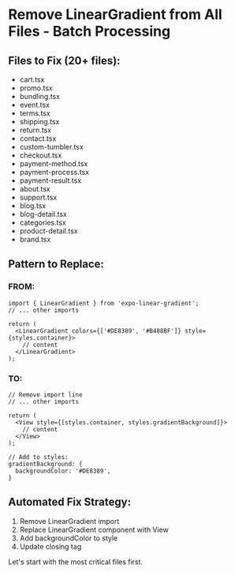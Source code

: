 # Remove LinearGradient from All Files - Batch Processing

## Files to Fix (20+ files):
- cart.tsx
- promo.tsx  
- bundling.tsx
- event.tsx
- terms.tsx
- shipping.tsx
- return.tsx
- contact.tsx
- custom-tumbler.tsx
- checkout.tsx
- payment-method.tsx
- payment-process.tsx
- payment-result.tsx
- about.tsx
- support.tsx
- blog.tsx
- blog-detail.tsx
- categories.tsx
- product-detail.tsx
- brand.tsx

## Pattern to Replace:

### FROM:
```tsx
import { LinearGradient } from 'expo-linear-gradient';
// ... other imports

return (
  <LinearGradient colors={['#DE8389', '#B488BF']} style={styles.container}>
    // content
  </LinearGradient>
);
```

### TO:
```tsx
// Remove import line
// ... other imports

return (
  <View style={[styles.container, styles.gradientBackground]}>
    // content  
  </View>
);

// Add to styles:
gradientBackground: {
  backgroundColor: '#DE8389',
}
```

## Automated Fix Strategy:
1. Remove LinearGradient import
2. Replace LinearGradient component with View
3. Add backgroundColor to style
4. Update closing tag

Let's start with the most critical files first.
